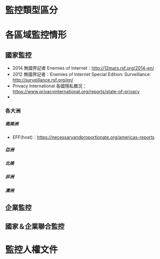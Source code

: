 # 監控類型區分

# 各區域監控情形

## 國家監控
- 2014 無國界記者 Enemies of Internet：http://12mars.rsf.org/2014-en/
- 2012 無國界記者：Enemies of Internet Special Edition: Surveillance: http://surveillance.rsf.org/en/
- Privacy International 各國隱私概況：https://www.privacyinternational.org/reports/state-of-privacy
- 

### 各大洲

##### 南美洲
- EFF(host)：https://necessaryandproportionate.org/americas-reports

##### 亞洲


##### 北美

##### 非洲

##### 澳洲


## 企業監控

## 國家＆企業聯合監控

# 監控人權文件
